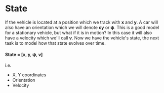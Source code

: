 # State

If the vehicle is located at a position which we track with **x** and **y**. A car will also have an orientation which we will denote **cy** or **ψ**. This is a good model for a stationary vehicle, but what if it is in motion? In this case it will also have a velocity which we'll call **v**. Now we have the vehicle's state, the next task is to model how that state evolves over time.

#### State = [x, y, ψ, v]

i.e.

- X, Y coordinates
- Orientation
- Velocity